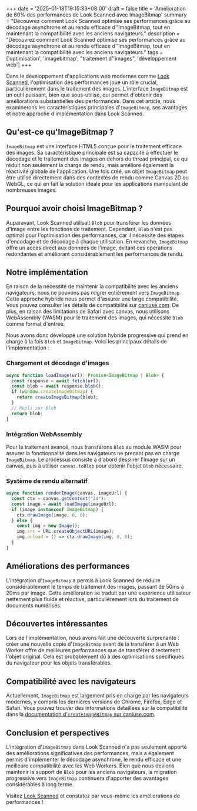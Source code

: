 +++
date = '2025-01-18T19:15:33+08:00'
draft = false
title = 'Amélioration de 60% des performances de Look Scanned avec ImageBitmap'
summary = "Découvrez comment Look Scanned optimise ses performances grâce au décodage asynchrone et au rendu efficace d''ImageBitmap, tout en maintenant la compatibilité avec les anciens navigateurs."
description = "Découvrez comment Look Scanned optimise ses performances grâce au décodage asynchrone et au rendu efficace d''ImageBitmap, tout en maintenant la compatibilité avec les anciens navigateurs."
tags = ['optimisation', 'imagebitmap', "traitement d''images", 'développement web']
+++

Dans le développement d'applications web modernes comme [Look Scanned](https://lookscanned.io), l'optimisation des performances joue un rôle crucial, particulièrement dans le traitement des images. L'interface `ImageBitmap` est un outil puissant, bien que sous-utilisé, qui permet d'obtenir des améliorations substantielles des performances. Dans cet article, nous examinerons les caractéristiques principales d'`ImageBitmap`, ses avantages et notre approche d'implémentation dans Look Scanned.

## Qu'est-ce qu'ImageBitmap ?

`ImageBitmap` est une interface HTML5 conçue pour le traitement efficace des images. Sa caractéristique principale est sa capacité à effectuer le décodage et le traitement des images en dehors du thread principal, ce qui réduit non seulement la charge de rendu, mais améliore également la réactivité globale de l'application. Une fois créé, un objet `ImageBitmap` peut être utilisé directement dans des contextes de rendu comme Canvas 2D ou WebGL, ce qui en fait la solution idéale pour les applications manipulant de nombreuses images.

## Pourquoi avoir choisi ImageBitmap ?

Auparavant, Look Scanned utilisait `Blob` pour transférer les données d'image entre les fonctions de traitement. Cependant, `Blob` n'est pas optimal pour l'optimisation des performances, car il nécessite des étapes d'encodage et de décodage à chaque utilisation. En revanche, `ImageBitmap` offre un accès direct aux données de l'image, évitant ces opérations redondantes et améliorant considérablement les performances de rendu.

## Notre implémentation

En raison de la nécessité de maintenir la compatibilité avec les anciens navigateurs, nous ne pouvons pas migrer entièrement vers `ImageBitmap`. Cette approche hybride nous permet d'assurer une large compatibilité. Vous pouvez consulter les détails de compatibilité sur [caniuse.com](https://caniuse.com/createimagebitmap). De plus, en raison des limitations de Safari avec canvas, nous utilisons WebAssembly (WASM) pour le traitement des images, qui nécessite `Blob` comme format d'entrée.

Nous avons donc développé une solution hybride progressive qui prend en charge à la fois `Blob` et `ImageBitmap`. Voici les principaux détails de l'implémentation :

### Chargement et décodage d'images

```typescript
async function loadImage(url): Promise<ImageBitmap | Blob> {
  const response = await fetch(url);
  const blob = await response.blob();
  if (window.createImageBitmap) {
    return createImageBitmap(blob);
  }
  // Repli sur Blob
  return blob;
}
```

### Intégration WebAssembly

Pour le traitement avancé, nous transférons `Blob` au module WASM pour assurer la fonctionnalité dans les navigateurs ne prenant pas en charge `ImageBitmap`. Le processus consiste à d'abord dessiner l'image sur un canvas, puis à utiliser `canvas.toBlob` pour obtenir l'objet `Blob` nécessaire.

### Système de rendu alternatif

```typescript
async function renderImage(canvas, imageUrl) {
  const ctx = canvas.getContext("2d");
  const image = await loadImage(imageUrl);
  if (image instanceof ImageBitmap) {
    ctx.drawImage(image, 0, 0);
  } else {
    const img = new Image();
    img.src = URL.createObjectURL(image);
    img.onload = () => ctx.drawImage(img, 0, 0);
  }
}
```

## Améliorations des performances

L'intégration d'`ImageBitmap` a permis à Look Scanned de réduire considérablement le temps de traitement des images, passant de 50ms à 20ms par image. Cette amélioration se traduit par une expérience utilisateur nettement plus fluide et réactive, particulièrement lors du traitement de documents numérisés.

## Découvertes intéressantes

Lors de l'implémentation, nous avons fait une découverte surprenante : créer une nouvelle copie d'`ImageBitmap` avant de la transférer à un Web Worker offre de meilleures performances que de transférer directement l'objet original. Cela est probablement dû à des optimisations spécifiques du navigateur pour les objets transférables.

## Compatibilité avec les navigateurs

Actuellement, `ImageBitmap` est largement pris en charge par les navigateurs modernes, y compris les dernières versions de Chrome, Firefox, Edge et Safari. Vous pouvez trouver des informations détaillées sur la compatibilité dans la [documentation d'`createImageBitmap` sur caniuse.com](https://caniuse.com/createimagebitmap).

## Conclusion et perspectives

L'intégration d'`ImageBitmap` dans Look Scanned n'a pas seulement apporté des améliorations significatives des performances, mais a également permis d'implémenter le décodage asynchrone, le rendu efficace et une meilleure compatibilité avec les Web Workers. Bien que nous devions maintenir le support de `Blob` pour les anciens navigateurs, la migration progressive vers `ImageBitmap` continuera d'apporter des avantages considérables à long terme.

Visitez [Look Scanned](https://lookscanned.io) et constatez par vous-même les améliorations de performances !
